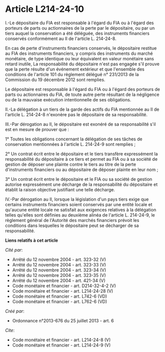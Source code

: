 # Article L214-24-10

I.-Le dépositaire du FIA est responsable à l'égard du FIA ou à l'égard des porteurs de parts ou actionnaires de la perte par
le dépositaire, ou par un tiers auquel la conservation a été déléguée, des instruments financiers conservés conformément au
II de l'article L. 214-24-8. 

En cas de perte d'instruments financiers conservés, le dépositaire restitue au FIA des instruments financiers, y compris des
instruments du marché monétaire, de type identique ou leur équivalent en valeur monétaire sans retard inutile, La
responsabilité du dépositaire n'est pas engagée s'il prouve que la perte résulte d'un événement extérieur et que l'ensemble
des conditions de l'article 101 du règlement délégué n° 231/2013 de la Commission du 19 décembre 2012 sont remplies. 

Le dépositaire est responsable à l'égard du FIA ou à l'égard des porteurs de parts ou actionnaires du FIA, de toute autre
perte résultant de la négligence ou de la mauvaise exécution intentionnelle de ses obligations. 

II.-La délégation à un tiers de la garde des actifs du FIA mentionnée au II de l'article L. 214-24-8 n'exonère pas le
dépositaire de sa responsabilité. 

III.-Par dérogation au II, le dépositaire est exonéré de sa responsabilité s'il est en mesure de prouver que : 

1° Toutes les obligations concernant la délégation de ses tâches de conservation mentionnées à l'article L. 214-24-9 sont
remplies ; 

2° Un contrat écrit entre le dépositaire et le tiers transfère expressément la responsabilité du dépositaire à ce tiers et
permet au FIA ou à sa société de gestion de déposer une plainte contre le tiers au titre de la perte d'instruments financiers
ou au dépositaire de déposer plainte en leur nom ; 

3° Un contrat écrit entre le dépositaire et le FIA ou sa société de gestion autorise expressément une décharge de la
responsabilité du dépositaire et établit la raison objective justifiant une telle décharge. 

IV.-Par dérogation au II, lorsque la législation d'un pays tiers exige que certains instruments financiers soient conservés
par une entité locale et qu'aucune entité locale ne satisfait aux exigences relatives à la délégation telles qu'elles sont
définies au deuxième alinéa de l'article L. 214-24-9, le règlement général de l'Autorité des marchés financiers prévoit les
conditions dans lesquelles le dépositaire peut se décharger de sa responsabilité.

**Liens relatifs à cet article**

_Cité par_:

  - Arrêté du 12 novembre 2004 - art. 323-32 (V)
  - Arrêté du 12 novembre 2004 - art. 323-33 (V)
  - Arrêté du 12 novembre 2004 - art. 323-34 (V)
  - Arrêté du 12 novembre 2004 - art. 323-35 (V)
  - Arrêté du 12 novembre 2004 - art. 421-34 (V)
  - Code monétaire et financier - art. D214-32-4-2 (V)
  - Code monétaire et financier - art. L214-24-28 (V)
  - Code monétaire et financier - art. L742-6 (VD)
  - Code monétaire et financier - art. L762-6 (VD)

_Créé par_:

  - Ordonnance n°2013-676 du 25 juillet 2013 - art. 6

_Cite_:

  - Code monétaire et financier - art. L214-24-8 (V)
  - Code monétaire et financier - art. L214-24-9 (V)
